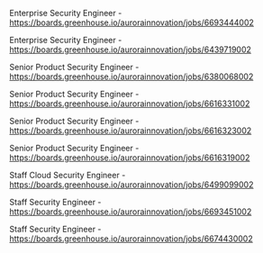 Enterprise Security Engineer - https://boards.greenhouse.io/aurorainnovation/jobs/6693444002

Enterprise Security Engineer - https://boards.greenhouse.io/aurorainnovation/jobs/6439719002

Senior Product Security Engineer - https://boards.greenhouse.io/aurorainnovation/jobs/6380068002

Senior Product Security Engineer - https://boards.greenhouse.io/aurorainnovation/jobs/6616331002

Senior Product Security Engineer - https://boards.greenhouse.io/aurorainnovation/jobs/6616323002

Senior Product Security Engineer - https://boards.greenhouse.io/aurorainnovation/jobs/6616319002

Staff Cloud Security Engineer - https://boards.greenhouse.io/aurorainnovation/jobs/6499099002

Staff Security Engineer - https://boards.greenhouse.io/aurorainnovation/jobs/6693451002

Staff Security Engineer - https://boards.greenhouse.io/aurorainnovation/jobs/6674430002


